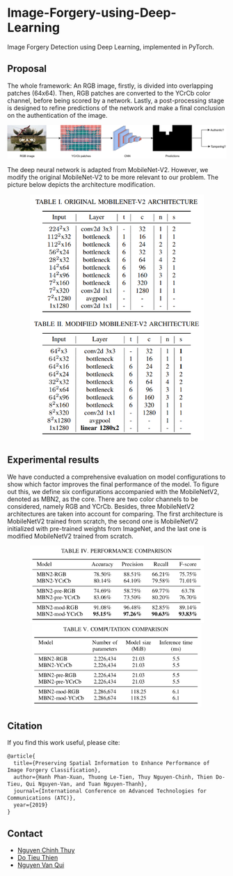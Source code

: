 # Image-Forgery-using-Deep-Learning
Image Forgery Detection using Deep Learning, implemented in PyTorch.


## Proposal
The whole framework: An RGB image, firstly, is divided into overlapping patches (64x64). Then, RGB patches are converted to the YCrCb color channel, before being scored by a network. Lastly, a post-processing stage is designed to refine predictions of the network and make a final conclusion on the authentication of the image.

<p align="center">
  <img src="https://github.com/AntiAegis/Image-Forgery-using-Deep-Learning/blob/master/pic/framework.png" width="800" alt="accessibility text">
</p>

The deep neural network is adapted from MobileNet-V2. However, we modify the original MobileNet-V2 to be more relevant to our problem. The picture below depicts the architecture modification.

<p align="center">
  <img src="https://github.com/AntiAegis/Image-Forgery-using-Deep-Learning/blob/master/pic/modification.png" width="400" alt="accessibility text">
</p>


## Experimental results
We have conducted a comprehensive evaluation on model configurations to show which factor improves the final
performance of the model. To figure out this, we define six configurations accompanied with the MobileNetV2, denoted
as MBN2, as the core. There are two color channels to be considered, namely RGB and YCrCb. Besides, three MobileNetV2 architectures are taken into account for comparing. The first architecture is MobileNetV2 trained from scratch, the second one is MobileNetV2 initialized with pre-trained weights from ImageNet, and the last one is modified MobileNetV2 trained from scratch.

<p align="center">
  <img src="https://github.com/AntiAegis/Image-Forgery-using-Deep-Learning/blob/master/pic/performance.png" width="400" alt="accessibility text">
  <img src="https://github.com/AntiAegis/Image-Forgery-using-Deep-Learning/blob/master/pic/computation.png" width="390" alt="accessibility text">
</p>


## Citation
If you find this work useful, please cite:
```
@article{
  title={Preserving Spatial Information to Enhance Performance of Image Forgery Classification},
  author={Hanh Phan-Xuan, Thuong Le-Tien, Thuy Nguyen-Chinh, Thien Do-Tieu, Qui Nguyen-Van, and Tuan Nguyen-Thanh},
  journal={International Conference on Advanced Technologies for Communications (ATC)},
  year={2019}
}
```

## Contact
* [Nguyen Chinh Thuy](https://github.com/thuyngch)
* [Do Tieu Thien](https://github.com/dotieuthien)
* [Nguyen Van Qui](https://github.com/nvqui97)
